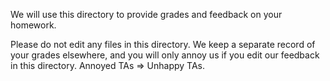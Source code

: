 We will use this directory to provide grades and feedback on your homework.

Please do not edit any files in this directory.  We keep a separate
record of your grades elsewhere, and you will only annoy us if you 
edit our feedback in this directory.  Annoyed TAs => Unhappy TAs.
